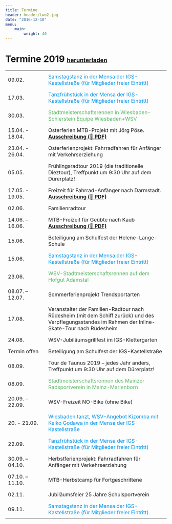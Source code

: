 ```yaml
---
title: Termine
header: header/two2.jpg
date: "2016-12-10"
menu: 
    main:
        weight: 40
---
```


# Termine 2019 <span class="small-header">[herunterladen](termine/WSV-Termine2019.pdf)</span>

Datum | Event
--- | ---
09.02. | <span class="tanz">Samstagstanz in der Mensa der IGS-Kastellstraße (für Mitglieder freier Eintritt)</span>
17.03. | <span class="tanz">Tanzfrühstück in der Mensa der IGS-Kastellstraße (für Mitglieder freier Eintritt)</span>
30.03. | <span class="race">Stadtmeisterschaftsrennen in Wiesbaden-Schierstein Equipe Wiesbaden+WSV</span>
15.04. - 18.04. | Osterferien MTB-Projekt mit Jörg Pöse. **[Ausschreibung (📄 PDF)](termine/Osterferien-WSV-2019.pdf)**
23.04. - 26.04. | Osterferienprojekt: Fahrradfahren für Anfänger mit Verkehrserziehung
05.05. | Frühlingsradtour 2019 (die traditionelle Dieztour), Treffpunkt um 9:30 Uhr auf dem Dürerplatz!
17.05. - 19.05. | Freizeit für Fahrrad-Anfänger nach Darmstadt. **[Ausschreibung (📄 PDF)](termine/WSV-Freizeit-2019-Darmstadt.pdf)**
02.06. | Familienradtour
14.06. – 16.06. | MTB-Freizeit für Geübte nach Kaub **[Ausschreibung (📄 PDF)](termine/WSV-Freizeit-2019-Kaub.pdf)**
15.06. | Beteiligung am Schulfest der Helene-Lange-Schule
15.06. | <span class="tanz">Samstagstanz in der Mensa der IGS-Kastellstraße (für Mitglieder freier Eintritt)</span>
23.06. | <span class="race">WSV-Stadtmeisterschaftsrennen auf dem Hofgut Adamstal</span>
08.07. – 12.07. | Sommerferienprojekt Trendsportarten
17.08. | Veranstalter der Familien-Radtour nach Rüdesheim (mit dem Schiff zurück) und des Verpflegungsstandes im Rahmen der Inline-Skate-Tour nach Rüdesheim
24.08. | WSV-Jubiläumsgrillfest im IGS-Klettergarten
Termin offen | Beteiligung am Schulfest der IGS-Kastellstraße
08.09. | Tour de Taunus 2019 – jedes Jahr anders, Treffpunkt um 9:30 Uhr auf dem Dürerplatz!
08.09. | <span class="race">Stadtmeisterschaftsrennen des Mainzer Radsportverein in Mainz-Marienborn</span>
20.09. – 22.09. | WSV-Freizeit NO-Bike (ohne Bike)
20. - 21.09. | <span class="tanz">Wiesbaden tanzt, WSV-Angebot Kizomba mit Keiko Godawa in der Mensa der IGS-Kastellstraße</span>
22.09. | <span class="tanz">Tanzfrühstück in der Mensa der IGS-Kastellstraße (für Mitglieder freier Eintritt)</span>
30.09. – 04.10. | Herbstferienprojekt: Fahrradfahren für Anfänger mit Verkehrserziehung
07.10. – 11.10. | MTB-Herbstcamp für Fortgeschrittene
02.11. | Jubiläumsfeier 25 Jahre Schulsportverein
09.11. | <span class="tanz">Samstagstanz in der Mensa der IGS-Kastellstraße (für Mitglieder freier Eintritt)</span>

<style type="text/css">
	thead {
		display: none;
	}

	td:first-child {
		width: 110px;
	}

	td, th {
		border: none;
		padding: 0.5em 0.5em;
	}

	.tanz {
		color: #0093eb;
	}

	.race {
		color: #57b563;
	}

	.small-header {
		font-size: 0.65em;
	}

</style>
